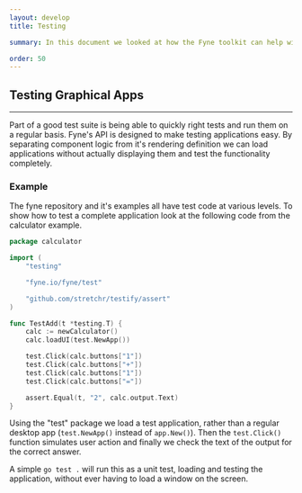```yaml
---
layout: develop
title: Testing

summary: In this document we looked at how the Fyne toolkit can help with testing. As well as making GUI development easy it is important that these apps can be tested quickly and without extra code. The provided tools support easy testing of user interfaces in memory.

order: 50
---
```


## Testing Graphical Apps

---

Part of a good test suite is being able to quickly right tests and run them on a regular basis.
Fyne's API is designed to make testing applications easy. By separating component logic from it's rendering definition we can load applications without actually displaying them and test the functionality completely.

### Example

The fyne repository and it's examples all have test code at various levels. To show how to test a complete application look at the following code from the calculator example.

```go
package calculator

import (
	"testing"

	"fyne.io/fyne/test"

	"github.com/stretchr/testify/assert"
)

func TestAdd(t *testing.T) {
	calc := newCalculator()
	calc.loadUI(test.NewApp())

	test.Click(calc.buttons["1"])
	test.Click(calc.buttons["+"])
	test.Click(calc.buttons["1"])
	test.Click(calc.buttons["="])

	assert.Equal(t, "2", calc.output.Text)
}
```

Using the "test" package we load a test application, rather than a regular desktop app (`test.NewApp()` instead of `app.New()`). Then the `test.Click()` function simulates user action and finally we check the text of the output for the correct answer.

A simple `go test .` will run this as a unit test, loading and testing the application, without ever having to load a window on the screen.

